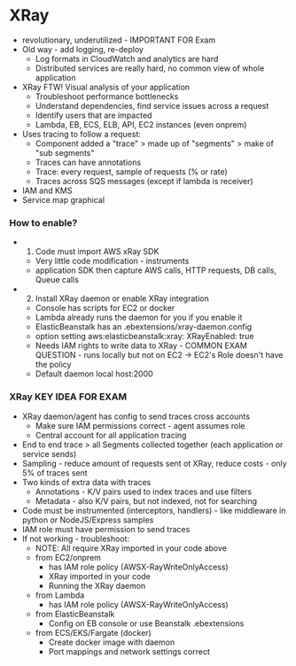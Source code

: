 # XRay 
- revolutionary, underutilized - IMPORTANT FOR Exam
- Old way - add logging, re-deploy
  - Log formats in CloudWatch and analytics are hard
  - Distributed services are really hard, no common view of whole application
- XRay FTW! Visual analysis of your application
  - Troubleshoot performance bottlenecks
  - Understand dependencies, find service issues across a request
  - Identify users that are impacted
  - Lambda, EB, ECS, ELB, API, EC2 instances (even onprem)
- Uses tracing to follow a request:
  - Component added a "trace" > made up of "segments" > make of "sub segments"
  - Traces can have annotations
  - Trace: every request, sample of requests (% or rate)
  - Traces across SQS messages (except if lambda is receiver)
- IAM and KMS
- Service map graphical

### How to enable?
- 1) Code must import AWS xRay SDK
  - Very little code modification - instruments
  - application SDK then capture AWS calls, HTTP requests, DB calls, Queue calls
- 2) Install XRay daemon or enable XRay integration
  - Console has scripts for EC2 or docker
  - Lambda already runs the daemon for you if you enable it
  - ElasticBeanstalk has an .ebextensions/xray-daemon.config 
  - option setting aws:elasticbeanstalk:xray: XRayEnabled: true
  - Needs IAM rights to write data to XRay - COMMON EXAM QUESTION - runs locally but not on EC2 -> EC2's Role doesn't have the policy
  - Default daemon local host:2000
  
### XRay KEY IDEA FOR EXAM
- XRay daemon/agent has config to send traces cross accounts
  - Make sure IAM permissions correct - agent assumes role
  - Central account for all application tracing
- End to end trace > all Segments collected together (each application or service sends)
- Sampling - reduce amount of requests sent ot XRay, reduce costs - only 5% of traces sent
- Two kinds of extra data with traces
  - Annotations - K/V pairs used to index traces and use filters
  - Metadata - also K/V pairs, but not indexed, not for searching
- Code must be instrumented (interceptors, handlers) - like middleware in python or NodeJS/Express samples
- IAM role must have permission to send traces
- If not working - troubleshoot:
  - NOTE: All require XRay imported in your code above
  - from EC2/onprem
    - has IAM role policy (AWSX-RayWriteOnlyAccess)
    - XRay imported in your code
    - Running the XRay daemon
  - from Lambda
    - has IAM role policy (AWSX-RayWriteOnlyAccess)
  - from ElasticBeanstalk
    - Config on EB console or use Beanstalk .ebextensions
  - from ECS/EKS/Fargate (docker)
    - Create docker image with daemon
	- Port mappings and network settings correct
